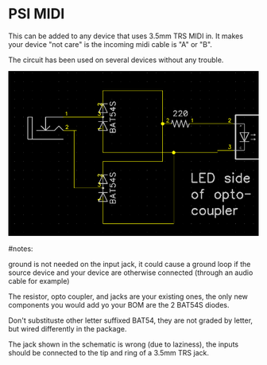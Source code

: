 # PSI MIDI
This can be added to any device that uses 3.5mm TRS MIDI in. It makes your device "not care" is the incoming midi cable is "A" or "B". 

The circuit has been used on several devices without any trouble.

![circuit](PSI_MIDI.png)

#notes:

ground is not needed on the input jack, it could cause a ground loop if the source device and your device are otherwise connected (through an audio cable for example)

The resistor, opto coupler, and jacks are your existing ones, the only new components you would add yo your BOM are the 2 BAT54S diodes.

Don't substituste other letter suffixed BAT54, they are not graded by letter, but wired differently in the package.

The jack shown in the schematic is wrong (due to laziness), the inputs should be connected to the tip and ring of a 3.5mm TRS jack.
